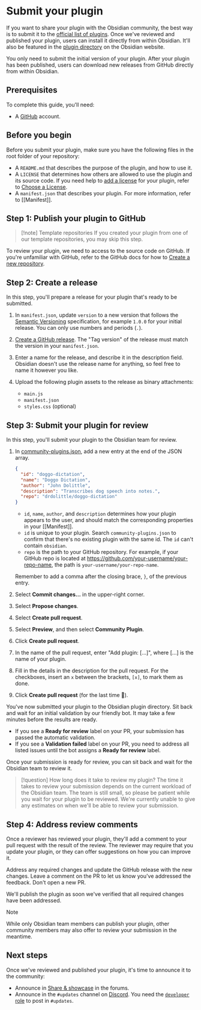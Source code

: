 # Submit your plugin

If you want to share your plugin with the Obsidian community, the best way is to submit it to the [official list of plugins](https://github.com/obsidianmd/obsidian-releases/blob/master/community-plugins.json). Once we've reviewed and published your plugin, users can install it directly from within Obsidian. It'll also be featured in the [plugin directory](https://obsidian.md/plugins) on the Obsidian website.

You only need to submit the initial version of your plugin. After your plugin has been published, users can download new releases from GitHub directly from within Obsidian.

## Prerequisites

To complete this guide, you'll need:

- A [GitHub](https://github.com/signup) account.

## Before you begin

Before you submit your plugin, make sure you have the following files in the root folder of your repository:

- A `README.md` that describes the purpose of the plugin, and how to use it.
- A `LICENSE` that determines how others are allowed to use the plugin and its source code. If you need help to [add a license](https://docs.github.com/en/communities/setting-up-your-project-for-healthy-contributions/adding-a-license-to-a-repository) for your plugin, refer to [Choose a License](https://choosealicense.com/).
- A `manifest.json` that describes your plugin. For more information, refer to [[Manifest]].

## Step 1: Publish your plugin to GitHub

> [!note] Template repositories
> If you created your plugin from one of our template repositories, you may skip this step.

To review your plugin, we need to access to the source code on GitHub. If you're unfamiliar with GitHub, refer to the GitHub docs for how to [Create a new repository](https://docs.github.com/en/repositories/creating-and-managing-repositories/creating-a-new-repository).

## Step 2: Create a release

In this step, you'll prepare a release for your plugin that's ready to be submitted.

1. In `manifest.json`, update `version` to a new version that follows the [Semantic Versioning](https://semver.org/) specification, for example `1.0.0` for your initial release. You can only use numbers and periods (`.`).
2. [Create a GitHub release](https://docs.github.com/en/repositories/releasing-projects-on-github/managing-releases-in-a-repository#creating-a-release). The "Tag version" of the release must match the version in your `manifest.json`.
3. Enter a name for the release, and describe it in the description field. Obsidian doesn't use the release name for anything, so feel free to name it however you like.
4. Upload the following plugin assets to the release as binary attachments:

   - `main.js`
   - `manifest.json`
   - `styles.css` (optional)

## Step 3: Submit your plugin for review

In this step, you'll submit your plugin to the Obsidian team for review.

1. In [community-plugins.json](https://github.com/obsidianmd/obsidian-releases/edit/master/community-plugins.json), add a new entry at the end of the JSON array.

   ```json
   {
     "id": "doggo-dictation",
     "name": "Doggo Dictation",
     "author": "John Dolittle",
     "description": "Transcribes dog speech into notes.",
     "repo": "drdolittle/doggo-dictation"
   }
   ```

   - `id`, `name`, `author`, and `description` determines how your plugin appears to the user, and should match the corresponding properties in your [[Manifest]].
   - `id` is unique to your plugin. Search `community-plugins.json` to confirm that there's no existing plugin with the same id. The `id` can't contain `obsidian`.
   - `repo` is the path to your GitHub repository. For example, if your GitHub repo is located at <https://github.com/your-username/your-repo-name>, the path is `your-username/your-repo-name`.

   Remember to add a comma after the closing brace, `}`, of the previous entry.

2. Select **Commit changes...** in the upper-right corner.
3. Select **Propose changes**.
4. Select **Create pull request**.
5. Select **Preview**, and then select **Community Plugin**.
6. Click **Create pull request**.
7. In the name of the pull request, enter "Add plugin: [...]", where [...] is the name of your plugin.
8. Fill in the details in the description for the pull request. For the checkboxes, insert an `x` between the brackets, `[x]`, to mark them as done.
9. Click **Create pull request** (for the last time 🤞).

You've now submitted your plugin to the Obsidian plugin directory. Sit back and wait for an initial validation by our friendly bot. It may take a few minutes before the results are ready.

- If you see a **Ready for review** label on your PR, your submission has passed the automatic validation.
- If you see a **Validation failed** label on your PR, you need to address all listed issues until the bot assigns a **Ready for review** label.

Once your submission is ready for review, you can sit back and wait for the Obsidian team to review it.

> [!question] How long does it take to review my plugin?
> The time it takes to review your submission depends on the current workload of the Obsidian team. The team is still small, so please be patient while you wait for your plugin to be reviewed. We're currently unable to give any estimates on when we'll be able to review your submission.

## Step 4: Address review comments

Once a reviewer has reviewed your plugin, they'll add a comment to your pull request with the result of the review. The reviewer may require that you update your plugin, or they can offer suggestions on how you can improve it.

Address any required changes and update the GitHub release with the new changes. Leave a comment on the PR to let us know you've addressed the feedback. Don't open a new PR.

We'll publish the plugin as soon we've verified that all required changes have been addressed.

> [!note]
> While only Obsidian team members can publish your plugin, other community members may also offer to review your submission in the meantime.

## Next steps

Once we've reviewed and published your plugin, it's time to announce it to the community:

- Announce in [Share & showcase](https://forum.obsidian.md/c/share-showcase/9) in the forums.
- Announce in the `#updates` channel on [Discord](https://discord.gg/veuWUTm). You need the [`developer` role](https://discord.com/channels/686053708261228577/702717892533157999/830492034807758859) to post in `#updates`.
